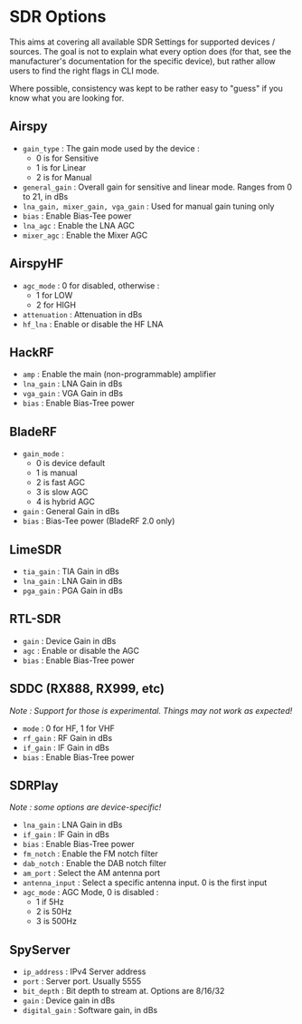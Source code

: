 # SDR Options

This aims at covering all available SDR Settings for supported devices / sources. The goal is not to explain what every option does (for that, see the manufacturer's documentation for the specific device), but rather allow users to find the right flags in CLI mode.  

Where possible, consistency was kept to be rather easy to "guess" if you know what you are looking for.

## Airspy

- `gain_type` : The gain mode used by the device :
    - 0 is for Sensitive
    - 1 is for Linear
    - 2 is for Manual
- `general_gain` : Overall gain for sensitive and linear mode. Ranges from 0 to 21, in dBs
- `lna_gain, mixer_gain, vga_gain` : Used for manual gain tuning only
- `bias` : Enable Bias-Tee power
- `lna_agc` : Enable the LNA AGC
- `mixer_agc` : Enable the Mixer AGC

## AirspyHF

- `agc_mode` : 0 for disabled, otherwise :
    - 1 for LOW
    - 2 for HIGH
- `attenuation` : Attenuation in dBs
- `hf_lna` : Enable or disable the HF LNA

## HackRF

- `amp` : Enable the main (non-programmable) amplifier
- `lna_gain` : LNA Gain in dBs
- `vga_gain` : VGA Gain in dBs
- `bias` : Enable Bias-Tree power

## BladeRF

- `gain_mode` : 
    - 0 is device default
    - 1 is manual
    - 2 is fast AGC
    - 3 is slow AGC
    - 4 is hybrid AGC
- `gain` : General Gain in dBs
- `bias` : Bias-Tee power (BladeRF 2.0 only)

## LimeSDR

- `tia_gain` : TIA Gain in dBs
- `lna_gain` : LNA Gain in dBs
- `pga_gain` : PGA Gain in dBs

## RTL-SDR

- `gain` : Device Gain in dBs
- `agc` : Enable or disable the AGC
- `bias` : Enable Bias-Tree power

## SDDC (RX888, RX999, etc)

*Note : Support for those is experimental. Things may not work as expected!*

- `mode` : 0 for HF, 1 for VHF
- `rf_gain` : RF Gain in dBs
- `if_gain` : IF Gain in dBs
- `bias` : Enable Bias-Tree power

## SDRPlay

*Note : some options are device-specific!*

- `lna_gain` : LNA Gain in dBs
- `if_gain` : IF Gain in dBs
- `bias` : Enable Bias-Tree power
- `fm_notch` : Enable the FM notch filter
- `dab_notch` : Enable the DAB notch filter
- `am_port` : Select the AM antenna port
- `antenna_input` : Select a specific antenna input. 0 is the first input
- `agc_mode` : AGC Mode, 0 is disabled :
    - 1 if 5Hz
    - 2 is 50Hz
    - 3 is 500Hz

## SpyServer

- `ip_address` : IPv4 Server address
- `port` : Server port. Usually 5555
- `bit_depth` : Bit depth to stream at. Options are 8/16/32
- `gain` : Device gain in dBs
- `digital_gain` : Software gain, in dBs